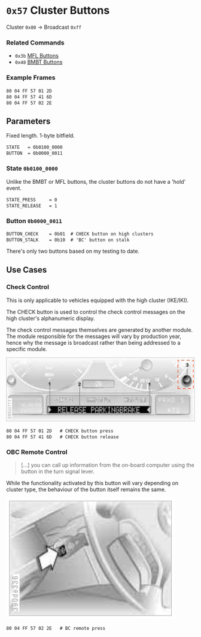 # `0x57` Cluster Buttons

Cluster `0x80` → Broadcast `0xff`

### Related Commands

- `0x3b` [MFL Buttons](../mfl/3b.md)
- `0x48` [BMBT Buttons](../bmbt/48.md)

### Example Frames

    80 04 FF 57 01 2D
    80 04 FF 57 41 6D
    80 04 FF 57 02 2E

## Parameters

Fixed length. 1-byte bitfield.

    STATE   = 0b0100_0000
    BUTTON  = 0b0000_0011

### State `0b0100_0000`

Unlike the BMBT or MFL buttons, the cluster buttons do not have a 'hold' event.

    STATE_PRESS     = 0
    STATE_RELEASE   = 1

### Button `0b0000_0011`

    BUTTON_CHECK    = 0b01  # CHECK button on high clusters
    BUTTON_STALK    = 0b10  # 'BC' button on stalk

There's only two buttons based on my testing to date.

## Use Cases

### Check Control

This is only applicable to vehicles equipped with the high cluster (IKE/IKI).

The CHECK button is used to control the check control messages on the high cluster's alphanumeric display.

The check control messages themselves are generated by another module. The module responsible for the messages will vary by production year, hence why the message is broadcast rather than being addressed to a specific module.

![CHECK Button](57/check_button.jpg)

    80 04 FF 57 01 2D   # CHECK button press
    80 04 FF 57 41 6D   # CHECK button release

### OBC Remote Control

> [...] you can call up information from the on-board computer using the button in the turn signal lever.

While the functionality activated by this button will vary depending on cluster type, the behaviour of the button itself remains the same.

![BC Button](57/bc_button.jpg)

    80 04 FF 57 02 2E   # BC remote press